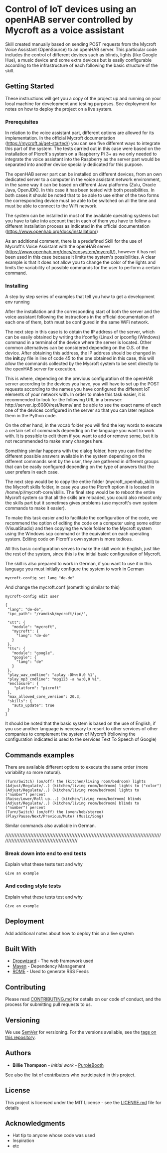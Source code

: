 # Control of IoT devices using an openHAB server controlled by Mycroft as a voice assistant

Skill created manually based on sending POST requests from the Mycroft Voice Assistant (OpenSource) to an openHAB server. This particular code includes the control of different devices such as blinds, lights (like Google Hue), a music device and some extra devices but is easily configurable according to the infrastructure of each following the basic structure of the skill.

## Getting Started

These instructions will get you a copy of the project up and running on your local machine for development and testing purposes. See deployment for notes on how to deploy the project on a live system.

### Prerequisites

In relation to the voice assistant part, different options are allowed for its implementation. In the official Mycroft documentation (https://mycroft.ai/get-started/) you can see five different ways to integrate this part of the system. The tests carried out in this case were based on the installation of Picroft's system on a Raspberry Pi 3+ as we only needed to integrate the voice assistant into the Raspberry as the server part would be separated into another device specially dedicated for this purpose.

The openHAB server part can be installed on different devices, from an own dedicated server to a computer in the voice assistant network environment, in the same way it can be based on different Java platforms (Zulu, Oracle Java, OpenJDK). In this case it has been tested with both possibilities. In both cases it should be noted that to be able to use either of the two forms the corresponding device must be able to be switched on all the time and must be able to connect to the WiFi network.

The system can be installed in most of the available operating systems but you have to take into account that in each of them you have to follow a different installation process as indicated in the official documentation (https://www.openhab.org/docs/installation/)

As an additional comment, there is a predefined Skill for the use of Mycroft's Voice Assistant with the openHAB server (https://www.openhab.org/docs/ecosystem/mycroft/), however it has not been used in this case because it limits the system's possibilities. A clear example is that it does not allow you to change the color of the lights and limits the variability of possible commands for the user to perform a certain command.


### Installing

A step by step series of examples that tell you how to get a development env running

After the installation and the corresponding start of both the server and the voice assistant following the instructions in the official documentation of each one of them, both must be configured in the same WiFi network.

The next step in this case is to obtain the IP address of the server, which can be easily obtained by writing the ifconfig (Linux) or ipconfig (Windows) command in a terminal of the device where the server is located. Other common alternatives can be considered depending on the O.S. of the device. After obtaining this address, the IP address should be changed in the __init__.py file in line of code 45 to the one obtained in this case, this will allow the commands collected by the Mycroft system to be sent directly to the openHAB server for execution.


This is where, depending on the previous configuration of the openHAB server according to the devices you have, you will have to set up the POST requests according to the names you have configured the different IoT elements of your network with. In order to make this task easier, it is recommended to look for the following URL in a browser: http://server_ip:8080/rest/items/ and be able to see the exact name of each one of the devices configured in the server so that you can later replace them in the Python code.

On the other hand, in the vocab folder you will find the key words to execute a certain set of commands depending on the language you want to work with. It is possible to edit them if you want to add or remove some, but it is not recommended to make many changes here.

Something similar happens with the dialog folder, here you can find the different possible answers available in the system depending on the different commands sent by the user, they are gathered in different groups that can be easily configured depending on the type of answers that the user prefers in each case.

The next step would be to copy the entire folder (mycroft_openhab_skill) to the Mycroft skills folder, in case you use the Picroft option it is located in /home/pi/mycroft-core/skills. The final step would be to reboot the entire Mycroft system so that all the skills are reloaded, you could also reboot only the skills part but it sometimes gives problems (use mycroft's own system commands to make it easier).

To make this task easier and to facilitate the configuration of the code, we recommend the option of editing the code on a computer using some editor (VisualStudio) and then copying the whole folder to the Mycroft system using the Windows scp command or the equivalent on each operating system. Editing code on Picroft's own system is more tedious.


All this basic configuration serves to make the skill work in English, just like the rest of the system, since this is the initial basic configuration of Mycroft.

The skill is also prepared to work in German, if you want to use it in this language you must initially configure the system to work in German
```
mycroft-config set lang "de-de"
```

And change the mycroft.conf (something similar to this)

```
mycroft-config edit user
```
```
{
 "lang": "de-de",
 "ipc_path": "/ramdisk/mycroft/ipc/",

 "stt": {
   "module": "mycroft",
   "mycroft": {
     "lang": "de-de"
   }
 },
 "tts": {
   "module": "google",
   "google": {
     "lang": "de"
   }
 },
 "play_wav_cmdline": "aplay -Dhw:0,0 %1",
 "play_mp3_cmdline": "mpg123 -a hw:0,0 %1",
 "enclosure": {
    "platform": "picroft"
 },
 "max_allowed_core_version": 20.3,
 "skills": {
   "auto_update": true
 }
}
```
It should be noted that the basic system is based on the use of English, if you use another language is necessary to resort to other services of other companies to complement the system of Mycroft (following the configuration indicated is used to the services Text To Speech of Google)

## Commands examples

There are avaliable different options to execute the same order (more variability so more natural).

```
(Turn/Switch) (on/off) the (kitchen/living room/bedroom) lights
(Adjust/Regulate/..) (kitchen/living room/bedroom) lights to ("color")
(Adjust/Regulate/..) (kitchen/living room/bedroom) lights to ("number") percent
(Raise/Lower/Roll up...) (kitchen/living room/bedroom) blinds
(Adjust/Regulate/..) (kitchen/living room/bedroom) blinds to ("number") percent
(Turn/Switch) (on/off) the (oven/hob/stereo)
(Play/Pause/Next/Previous/Mute) (Music/Song)

```

Similar commands also avaliable in German.

/////////////////////////////////////////////////////////////////////////////////////////////////////////////////////////////////////////////////
### Break down into end to end tests

Explain what these tests test and why

```
Give an example
```

### And coding style tests

Explain what these tests test and why

```
Give an example
```

## Deployment

Add additional notes about how to deploy this on a live system

## Built With

* [Dropwizard](http://www.dropwizard.io/1.0.2/docs/) - The web framework used
* [Maven](https://maven.apache.org/) - Dependency Management
* [ROME](https://rometools.github.io/rome/) - Used to generate RSS Feeds

## Contributing

Please read [CONTRIBUTING.md](https://gist.github.com/PurpleBooth/b24679402957c63ec426) for details on our code of conduct, and the process for submitting pull requests to us.

## Versioning

We use [SemVer](http://semver.org/) for versioning. For the versions available, see the [tags on this repository](https://github.com/your/project/tags). 

## Authors

* **Billie Thompson** - *Initial work* - [PurpleBooth](https://github.com/PurpleBooth)

See also the list of [contributors](https://github.com/your/project/contributors) who participated in this project.

## License

This project is licensed under the MIT License - see the [LICENSE.md](LICENSE.md) file for details

## Acknowledgments

* Hat tip to anyone whose code was used
* Inspiration
* etc

